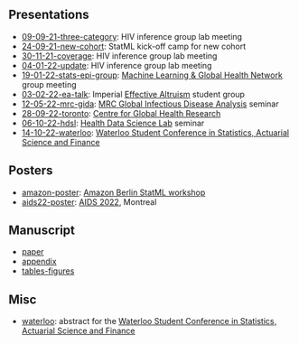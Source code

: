 ## Presentations

* [09-09-21-three-category](https://athowes.github.io/multi-agyw/09-09-21-three-category.pdf): HIV inference group lab meeting
* [24-09-21-new-cohort](https://athowes.github.io/multi-agyw/24-09-21-new-cohort.pdf): StatML kick-off camp for new cohort
* [30-11-21-coverage](https://athowes.github.io/multi-agyw/30-11-21-coverage.pdf): HIV inference group lab meeting
* [04-01-22-update](https://athowes.github.io/multi-agyw/04-01-22-update.pdf): HIV inference group lab meeting
* [19-01-22-stats-epi-group](https://athowes.github.io/multi-agyw/19-01-22-stats-epi-group.pdf): [Machine Learning & Global Health Network](https://mlgh.net/) group meeting
* [03-02-22-ea-talk](https://athowes.github.io/multi-agyw/03-02-22-ea-talk.pdf): Imperial [Effective Altruism](https://www.effectivealtruism.org/) student group
* [12-05-22-mrc-gida](https://athowes.github.io/multi-agyw/12-05-22-mrc-gida.pdf): [MRC Global Infectious Disease Analysis](https://www.imperial.ac.uk/mrc-global-infectious-disease-analysis/) seminar
* [28-09-22-toronto](https://athowes.github.io/multi-agyw/28-09-22-toronto.pdf): [Centre for Global Health Research](https://www.cghr.org/)
* [06-10-22-hdsl](https://athowes.github.io/multi-agyw/06-10-22-hdsl.pdf): [Health Data Science Lab](https://uwaterloo.ca/health-data-science-lab/) seminar
* [14-10-22-waterloo](https://athowes.github.io/multi-agyw/14-10-22-waterloo.pdf): [
Waterloo Student Conference in Statistics, Actuarial Science and Finance](https://uwaterloo.ca/statistics-actuarial-science-finance-student-conference/)

## Posters

* [amazon-poster](https://athowes.github.io/multi-agyw/amazon-poster.pdf): [Amazon Berlin StatML workshop](https://www.amazon.science/latest-news/amazon-to-host-statml-oxford-imperial-ml-workshop-in-berlin-office)
* [aids22-poster](https://athowes.github.io/multi-agyw/aids22-poster.pdf): [AIDS 2022](https://aids2022.org/), Montreal

## Manuscript

* [paper](https://athowes.github.io/multi-agyw/paper.pdf)
* [appendix](https://athowes.github.io/multi-agyw/appendix.pdf)
* [tables-figures](https://athowes.github.io/multi-agyw/tables-figures.pdf)

## Misc

* [waterloo](https://athowes.github.io/multi-agyw/waterloo.html): abstract for the [Waterloo Student Conference in Statistics, Actuarial Science and Finance](https://uwaterloo.ca/statistics-actuarial-science-finance-student-conference/)
